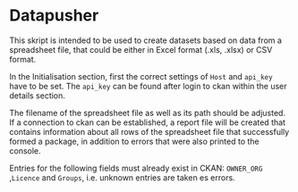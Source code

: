 # Datapusher

This skript is intended to be used to create datasets based on data from a spreadsheet file,
that could be either in Excel format (.xls, .xlsx) or CSV format.

In the Initialisation section, first the correct settings of `Host` and `api_key` have to be set.
The `api_key` can be found after login to ckan within the user details section.

The filename of the spreadsheet file as well as its path should be adjusted.
If a connection to ckan can be established, a report file will be created that contains information
about all rows of the spreadsheet file that successfully formed a package, in addition to
errors that were also printed to the console.

Entries for the following fields must already exist in CKAN: `OWNER_ORG` ,`Licence` and `Groups`,
i.e. unknown entries are taken es errors.
